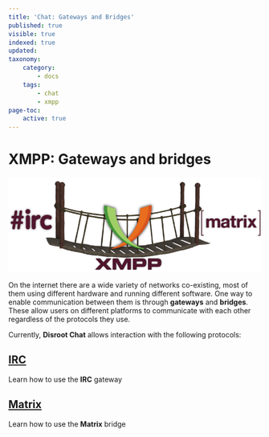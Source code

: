 ```yaml
---
title: 'Chat: Gateways and Bridges'
published: true
visible: true
indexed: true
updated:
taxonomy:
    category:
        - docs
    tags:
        - chat
        - xmpp
page-toc:
    active: true
---
```


# XMPP: Gateways and bridges

![](bridges.png)

On the internet there are a wide variety of networks co-existing, most of them using different hardware and running different software. One way to enable communication between them is through **gateways** and **bridges**. These allow users on different platforms to communicate with each other regardless of the protocols they use.

Currently, **Disroot Chat** allows interaction with the following protocols:

## [IRC](irc)
Learn how to use the **IRC** gateway

## [Matrix](matrix)
Learn how to use the **Matrix** bridge
